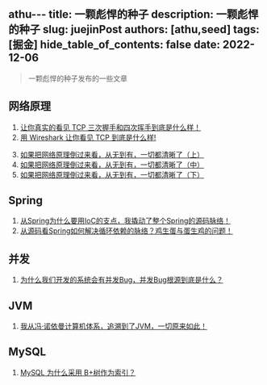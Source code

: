 athu---
title: 一颗彪悍的种子
description: 一颗彪悍的种子
slug: juejinPost
authors: [athu,seed]
tags: [掘金]
hide_table_of_contents: false
date: 2022-12-06
---

> 一颗彪悍的种子发布的一些文章

## 网络原理

1. [让你真实的看见 TCP 三次握手和四次挥手到底是什么样！](https://juejin.cn/post/7171621641837871112)
2. [用 Wireshark 让你看见 TCP 到底是什么样!](https://juejin.cn/post/7171131385598443534)
<!--truncate-->
3. [如果把网络原理倒过来看，从无到有，一切都清晰了（上）](https://juejin.cn/post/7155521745519116302)
4. [如果把网络原理倒过来看，从无到有，一切都清晰了（中）](https://juejin.cn/post/7168111975879311397)
5. [如果把网络原理倒过来看，从无到有，一切都清晰了（下）](https://juejin.cn/post/7170684141153812487)


## Spring

1. [从Spring为什么要用IoC的支点，我撬动了整个Spring的源码脉络！](https://juejin.cn/post/7124482061364609038)
2. [从源码看Spring如何解决循环依赖的脉络？鸡生蛋与蛋生鸡的问题！](https://juejin.cn/post/7126264114954895396)


## 并发

1. [为什么我们开发的系统会有并发Bug，并发Bug根源到底是什么？](https://juejin.cn/post/7118919540959870989)

## JVM

1. [我从冯·诺依曼计算机体系，追溯到了JVM，一切原来如此！](https://juejin.cn/post/7098500546297856030)


## MySQL

1. [MySQL 为什么采用 B+树作为索引？](https://juejin.cn/post/7081065180301361183)


